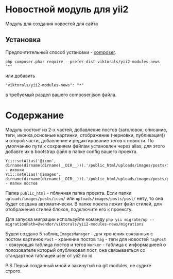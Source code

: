 Новостной модуль для yii2
====================
Модуль для создания новостей для сайта

Установка
------------

Предпочтительный способ установки - [composer](http://getcomposer.org/download/).

```
php composer.phar require --prefer-dist viktorals/yii2-modules-news "*"
```

или добавить

```
"viktorals/yii2-modules-news": "*"
```

в требуемый раздел вашего composer.json файла.

**Содержание**
===============

Модуль состоит из 2-х частей, добавление постов (заголовок, описание, теги, иконка,основные картинки, отображение (черновки, публикация))
и второй части, добавление и редактирование тегов к новости. 
По умолчанию пути к сохраняем файлам установлен через alias, для этого добавте их в bootstrap файл в папке config вашего проекта.

	Yii::setAlias('@icon', dirname(dirname(dirname(__DIR__))).'/public_html/uploads/images/posts/icon/'); - иконки
	Yii::setAlias('@images', dirname(dirname(dirname(__DIR__))).'/public_html/uploads/images/posts/post/');` - папки постов
     
Папка `public_html` - пбличная папка проекта. Если папки `uploads/images/posts/icon/` или `uploads/images/posts/post/` нету, то она будет создана автоматически.
В папке поекта лежит файл стилей, для отображения стилей блоков, подключите его к проексту.

Для запуска миграции используйте команду
`php yii migrate/up --migrationPath=@vendor/viktorals/yii2-modules-news/migrations`

Будеи создано 5 таблиц 
`ImagesManager` - для хронения связанных с постом картинок 
`Post` - хранение постов
`Tag` - теги для новостей
`TagPost` - связующая таблица постов и тегов
`Worker` - таблица с информациеей о полозователе который опубликовал пост, она связываеться со стандартной таблицей user от yii2 по id


P.S.Перый созданный мной и закинутый на git modules, не судите строго.

